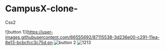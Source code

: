 # CampusX-clone-
Css2 

![button 1](https://user-images.githubusercontent.com/66555692/87115538-3d236e00-c291-11ea-8e13-bcbcfcc3c75d.pn
![button 2](https://user-images.githubusercontent.com/66555692/87115534-3a287d80-c291-11ea-9c85-8b3b254d8ed2.png)
![1213](https://user-images.githubusercontent.com/66555692/87050337-c13b0e80-c21b-11ea-94b6-7a71385b5920.png)
